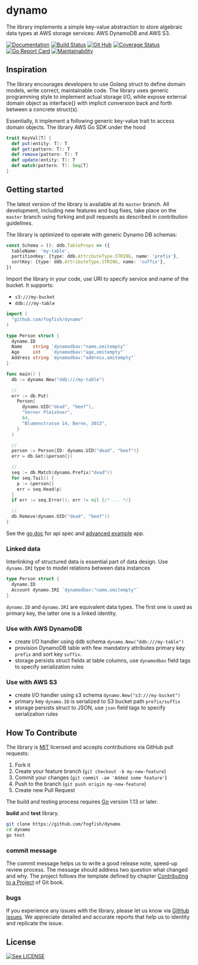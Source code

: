 # dynamo

The library implements a simple key-value abstraction to store algebraic data types at AWS storage services: AWS DynamoDB and AWS S3.

[![Documentation](https://godoc.org/github.com/fogfish/dynamo?status.svg)](http://godoc.org/github.com/fogfish/dynamo)
[![Build Status](https://secure.travis-ci.org/fogfish/dynamo.svg?branch=master)](http://travis-ci.org/fogfish/dynamo)
[![Git Hub](https://img.shields.io/github/last-commit/fogfish/dynamo.svg)](http://travis-ci.org/fogfish/dynamo)
[![Coverage Status](https://coveralls.io/repos/github/fogfish/dynamo/badge.svg?branch=master)](https://coveralls.io/github/fogfish/dynamo?branch=master)
[![Go Report Card](https://goreportcard.com/badge/github.com/fogfish/dynamo)](https://goreportcard.com/report/github.com/fogfish/dynamo)
[![Maintainability](https://api.codeclimate.com/v1/badges/8a8746f9cbaba81bb44b/maintainability)](https://codeclimate.com/github/fogfish/dynamo/maintainability)


## Inspiration

The library encourages developers to use Golang struct to define domain
models, write correct, maintainable code. The library uses generic
programming style to implement actual storage I/O, while expose external
domain object as interface{} with implicit conversion back and forth
between a concrete struct(s).

Essentially, it implement a following generic key-value trait to access
domain objects. The library AWS Go SDK under the hood

```scala
trait KeyVal[T] {
  def put(entity: T): T
  def get(pattern: T): T
  def remove(pattern: T): T
  def update(entity: T): T
  def match(pattern: T): Seq[T]
}
```

## Getting started

The latest version of the library is available at its `master` branch. All development, including new features and bug fixes, take place on the `master` branch using forking and pull requests as described in contribution guidelines.

The library is optimized to operate with generic Dynamo DB schemas:

```typescript
const Schema = (): ddb.TableProps => ({
  tableName: 'my-table',
  partitionKey: {type: ddb.AttributeType.STRING, name: 'prefix'},
  sortKey: {type: ddb.AttributeType.STRING, name: 'suffix'},
})
```

Import the library in your code, use URI to specify service and name of the bucket. It supports:
* `s3:///my-bucket`
* `ddb:///my-table`

```go
import (
  "github.com/fogfish/dynamo"
)

type Person struct {
  dynamo.ID
  Name    string `dynamodbav:"name,omitempty"`
  Age     int    `dynamodbav:"age,omitempty"`
  Address string `dynamodbav:"address,omitempty"`
}

func main() {
  db := dynamo.New("ddb:///my-table")

  //
  err := db.Put(
    Person{
      dynamo.UID("dead", "beef"),
      "Verner Pleishner",
      64,
      "Blumenstrasse 14, Berne, 3013",
    }
  )

  //
  person := Person{ID: dynamo.UID("dead", "beef")}
  err = db.Get(&person{})

  //
  seq := db.Match(dynamo.Prefix("dead"))
  for seq.Tail() {
    p := &person{}
    err = seq.Head(p)
  }
  if err := seq.Error(); err != nil {/* ... */}

  //
  db.Remove(dynamo.UID("dead", "beef"))
}
```

See the [go doc](http://godoc.org/github.com/fogfish/dynamo) for api spec and [advanced example](example) app.

### Linked data

Interlinking of structured data is essential part of data design. Use `dynamo.IRI` type to model relations between data instances

```go
type Person struct {
  dynamo.ID
  Account dynamo.IRI `dynamodbav:"name,omitempty"`
}
```

`dynamo.ID` and `dynamo.IRI` are equivalent data types. The first one is used as primary key, the latter one is a linked identity.

### Use with AWS DynamoDB

* create I/O handler using ddb schema `dynamo.New("ddb:///my-table")`
* provision DynamoDB table with few mandatory attributes primary key `prefix` and sort key `suffix`.
* storage persists struct fields at table columns, use `dynamodbav` field tags to specify serialization rules

### Use with AWS S3

* create I/O handler using s3 schema `dynamo.New("s3:///my-bucket")`
* primary key `dynamo.ID` is serialized to S3 bucket path `prefix/suffix`
* storage persists struct to JSON, use `json` field tags to specify serialization rules


## How To Contribute

The library is [MIT](LICENSE) licensed and accepts contributions via GitHub pull requests:

1. Fork it
2. Create your feature branch (`git checkout -b my-new-feature`)
3. Commit your changes (`git commit -am 'Added some feature'`)
4. Push to the branch (`git push origin my-new-feature`)
5. Create new Pull Request


The build and testing process requires [Go](https://golang.org) version 1.13 or later.

**build** and **test** library.

```bash
git clone https://github.com/fogfish/dynamo
cd dynamo
go test
```

### commit message

The commit message helps us to write a good release note, speed-up review process. The message should address two question what changed and why. The project follows the template defined by chapter [Contributing to a Project](http://git-scm.com/book/ch5-2.html) of Git book.

### bugs

If you experience any issues with the library, please let us know via [GitHub issues](https://github.com/fogfish/dynamo/issue). We appreciate detailed and accurate reports that help us to identity and replicate the issue. 

## License

[![See LICENSE](https://img.shields.io/github/license/fogfish/dynamo.svg?style=for-the-badge)](LICENSE)
